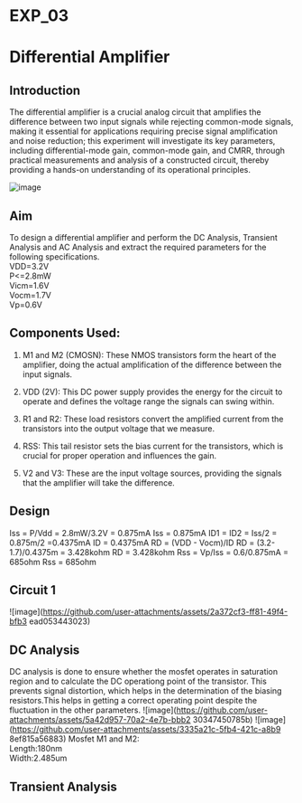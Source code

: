 # EXP_03
# Differential Amplifier

## Introduction
The differential amplifier is a crucial analog circuit that amplifies the difference between two input signals while rejecting common-mode signals, making it essential for applications requiring precise signal amplification and noise reduction; this experiment will investigate its key parameters, including differential-mode gain, common-mode gain, and CMRR, through practical measurements and analysis of a constructed circuit, thereby providing a hands-on understanding of its operational principles.

![image](https://github.com/user-attachments/assets/34ccea41-f74b-49fa-9f6d-67fded2e402e)

## Aim
To design a differential amplifier and perform the DC Analysis, Transient Analysis and AC Analysis and extract the required parameters for the following specifications.<br>
VDD=3.2V<br>
P<=2.8mW<br>
Vicm=1.6V<br>
Vocm=1.7V<br>
Vp=0.6V<br>

## Components Used:
1. M1 and M2 (CMOSN): These NMOS transistors form the heart of the amplifier, doing the actual amplification of the difference between the input signals.

2. VDD (2V): This DC power supply provides the energy for the circuit to operate and defines the voltage range the signals can swing within.

3. R1 and R2: These load resistors convert the amplified current from the transistors into the output voltage that we measure.

4. RSS: This tail resistor sets the bias current for the transistors, which is crucial for proper operation and influences the gain.

5. V2 and V3: These are the input voltage sources, providing the signals that the amplifier will take the difference.


## Design 
Iss = P/Vdd = 2.8mW/3.2V = 0.875mA 
Iss = 0.875mA 
ID1 = ID2 = Iss/2 = 0.875m/2 =0.4375mA 
ID = 0.4375mA 
RD = (VDD - Vocm)/ID 
RD = (3.2-1.7)/0.4375m = 3.428kohm 
RD = 3.428kohm 
Rss = Vp/Iss = 0.6/0.875mA = 685ohm 
Rss = 685ohm 

## Circuit 1 
![image](https://github.com/user-attachments/assets/2a372cf3-ff81-49f4-bfb3
ead053443023) 

## DC Analysis 
DC analysis is done to ensure whether the mosfet operates in saturation region and to 
calculate the DC operationg point of the transistor. This prevents signal distortion, which 
helps in the determination of the biasing resistors.This helps in getting a correct operating 
point despite the fluctuation in the other parameters. 
![image](https://github.com/user-attachments/assets/5a42d957-70a2-4e7b-bbb2
30347450785b) 
![image](https://github.com/user-attachments/assets/3335a21c-5fb4-421c-a8b9
8ef815a56883) 
Mosfet M1 and M2:<br> 
Length:180nm<br> 
Width:2.485um<br> 

## Transient Analysis




